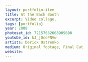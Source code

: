 ```yaml
---
layout: portfolio-item
title: At the Back Booth
excerpt: Video collage.
tags: [portfolio]
year: 2008
photoset_id: 72157632668909600
youtube_id: kJ_jDcoPNVw
artists: Derick Ostrenko
medium: Original footage, Final Cut
website:
---
```

